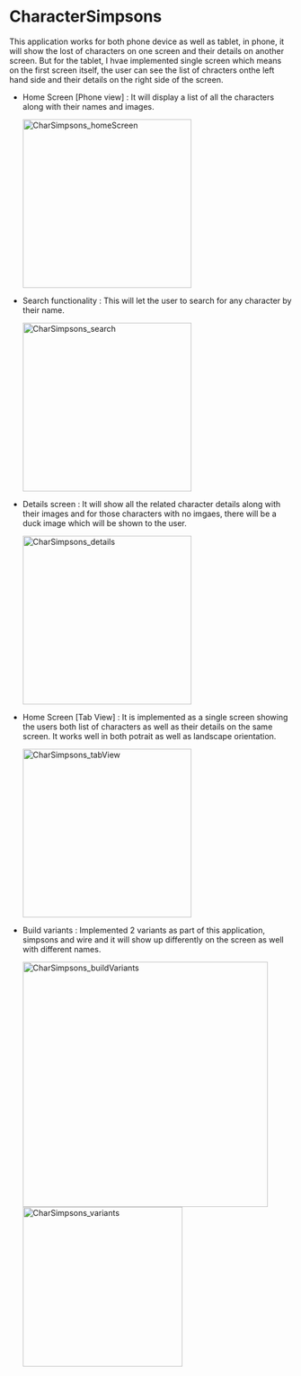 # CharacterSimpsons

This application works for both phone device as well as tablet, in phone, it will show the lost of characters on one screen and their details on another screen. But for the tablet, I hvae implemented single screen which means on the first screen itself, the user can see the list of chracters onthe left hand side and their details on the right side of the screen.

- Home Screen [Phone view] : It will display a list of all the characters along with their names and images.

  <img width="300" alt="CharSimpsons_homeScreen" src="https://github.com/Drishtykapoor/CharacterSimpsons/assets/35379752/4592681f-b670-494d-ae08-5baa8646b845">

- Search functionality : This will let the user to search for any character by their name.

  <img width="300" alt="CharSimpsons_search" src="https://github.com/Drishtykapoor/CharacterSimpsons/assets/35379752/9ae0555c-78ae-458f-816a-e097dab179d6">

- Details screen : It will show all the related character details along with their images and for those characters with no imgaes, there will be a duck image which will be shown to the user.

  <img width="300" alt="CharSimpsons_details" src="https://github.com/Drishtykapoor/CharacterSimpsons/assets/35379752/066ba4f7-cbe1-4c39-92aa-282173f0ee2b">

- Home Screen [Tab View] : It is implemented as a single screen showing the users both list of characters as well as their details on the same screen. It works well in both potrait as well as landscape orientation.

  <img width="300" alt="CharSimpsons_tabView" src="https://github.com/Drishtykapoor/CharacterSimpsons/assets/35379752/a80f150c-1573-4f5a-b939-41629b9e1e48">
  
- Build variants : Implemented 2 variants as part of this application, simpsons and wire and it will show up differently on the screen as well with different names.

  <img width="436" alt="CharSimpsons_buildVariants" src="https://github.com/Drishtykapoor/CharacterSimpsons/assets/35379752/10e10c3d-c26b-4666-a297-b114032521cd">
  <img width="284" alt="CharSimpsons_variants" src="https://github.com/Drishtykapoor/CharacterSimpsons/assets/35379752/a48f847d-23ee-4438-a180-6f216b67f8a7">


